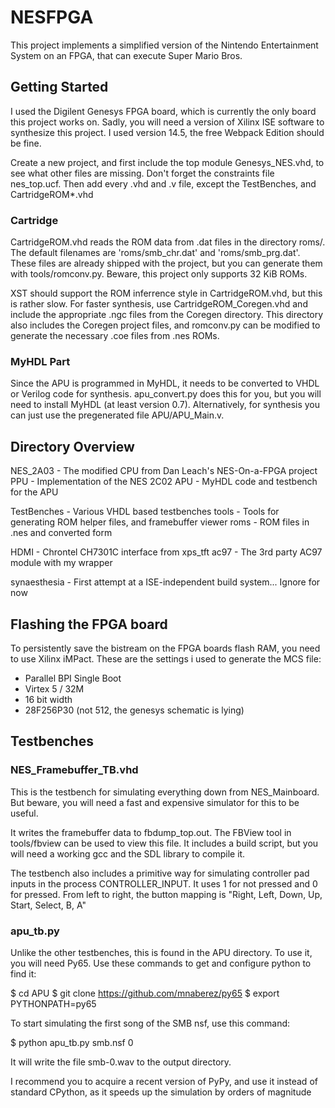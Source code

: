 NESFPGA
=======

This project implements a simplified version of the
Nintendo Entertainment System on an FPGA, that can execute Super Mario Bros.

Getting Started
---------------

I used the Digilent Genesys FPGA board, which is currently the only board this
project works on.
Sadly, you will need a version of Xilinx ISE software to synthesize this project.
I used version 14.5, the free Webpack Edition should be fine.

Create a new project, and first include the top module Genesys_NES.vhd,
to see what other files are missing. Don't forget the constraints file nes_top.ucf.
Then add every .vhd and .v file, except the TestBenches, and CartridgeROM*.vhd

### Cartridge

CartridgeROM.vhd reads the ROM data from .dat files in the directory roms/.
The default filenames are 'roms/smb_chr.dat' and 'roms/smb_prg.dat'.
These files are already shipped with the project, but you can generate them
with tools/romconv.py. Beware, this project only supports 32 KiB ROMs.

XST should support the ROM inferrence style in CartridgeROM.vhd, but this is rather slow.
For faster synthesis, use CartridgeROM_Coregen.vhd and include
the appropriate .ngc files from the Coregen directory.
This directory also includes the Coregen project files, and romconv.py can be
modified to generate the necessary .coe files from .nes ROMs.


### MyHDL Part

Since the APU is programmed in MyHDL, it needs to be converted to VHDL or Verilog
code for synthesis. apu_convert.py does this for you, but you will need to install
MyHDL (at least version 0.7).
Alternatively, for synthesis you can just use the pregenerated file APU/APU_Main.v.


Directory Overview
------------------


NES_2A03        - The modified CPU from Dan Leach's NES-On-a-FPGA project
PPU             - Implementation of the NES 2C02
APU   	        - MyHDL code and testbench for the APU

TestBenches     - Various VHDL based testbenches
tools           - Tools for generating ROM helper files, and framebuffer viewer
roms            - ROM files in .nes and converted form

HDMI            - Chrontel CH7301C interface from xps_tft
ac97            - The 3rd party AC97 module with my wrapper

synaesthesia    - First attempt at a ISE-independent build system... Ignore for now


Flashing the FPGA board
-----------------------

To persistently save the bistream on the FPGA boards flash RAM, you
need to use Xilinx iMPact. These are the settings i used to generate
the MCS file:

- Parallel BPI Single Boot
- Virtex 5 / 32M
- 16 bit width
- 28F256P30 (not 512, the genesys schematic is lying)


Testbenches
-----------

### NES_Framebuffer_TB.vhd

This is the testbench for simulating everything down from NES_Mainboard.
But beware, you will need a fast and expensive simulator for this to be useful. 

It writes the framebuffer data to fbdump_top.out.
The FBView tool in tools/fbview can be used to view this file.
It includes a build script, but you will need a working gcc and the SDL
library to compile it.

The testbench also includes a primitive way for simulating controller pad inputs
in the process CONTROLLER_INPUT. It uses 1 for not pressed and 0 for pressed.
From left to right, the button mapping is "Right, Left, Down, Up, Start, Select, B, A"

### apu_tb.py

Unlike the other testbenches, this is found in the APU directory.
To use it, you will need Py65. Use these commands to get
and configure python to find it:

  $ cd APU
  $ git clone https://github.com/mnaberez/py65
  $ export PYTHONPATH=py65

To start simulating the first song of the SMB nsf, use this command:

  $ python apu_tb.py smb.nsf 0

It will write the file smb-0.wav to the output directory.

I recommend you to acquire a recent version of PyPy, and use it instead
of standard CPython, as it speeds up the simulation by orders of magnitude
